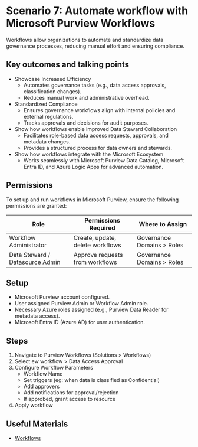 # Scenario 7: Automate workflow with Microsoft Purview Workflows

Workflows allow organizations to automate and standardize data governance processes, reducing manual effort and ensuring compliance.

## Key outcomes and talking points

- Showcase Increased Efficiency
  - Automates governance tasks (e.g., data access approvals, classification changes).
  - Reduces manual work and administrative overhead.
- Standardized Compliance
  - Ensures governance workflows align with internal policies and external regulations.
  - Tracks approvals and decisions for audit purposes.
- Show how workflows enable improved Data Steward Collaboration
  - Facilitates role-based data access requests, approvals, and metadata changes.
  - Provides a structured process for data owners and stewards.
- Show how workflows integrate with the Microsoft Ecosystem
  - Works seamlessly with Microsoft Purview Data Catalog, Microsoft Entra ID, and Azure Logic Apps for advanced automation.

## Permissions

To set up and run workflows in Microsoft Purview, ensure the following permissions are granted:

| Role              | Permissions Required                        | Where to Assign                                      |
|-------------------|---------------------------------------------|------------------------------------------------------|
| Workflow Administrator    | Create, update, delete workflows            |  Governance Domains > Roles                 |
| Data Steward / Datasource Admin              | Approve requests from workflows | Governance Domains > Roles           |

## Setup

- Microsoft Purview account configured.
- User assigned Purview Admin or Workflow Admin role.
- Necessary Azure roles assigned (e.g., Purview Data Reader for metadata access).
- Microsoft Entra ID (Azure AD) for user authentication.

## Steps

1. Navigate to Purview Workflows (Solutions > Workflows)
2. Select ew workflow > Data Access Approval
3. Configure Workflow Parameters
    - Workflow Name
    - Set triggers (eg: when data is classified as Confidential)
    - Add approvers
    - Add notifications for approval/rejection
    - If approbed, grant access to resource
4. Apply workflow

## Useful Materials

- [Workflows](https://learn.microsoft.com/en-us/purview/legacy/concept-workflow)
